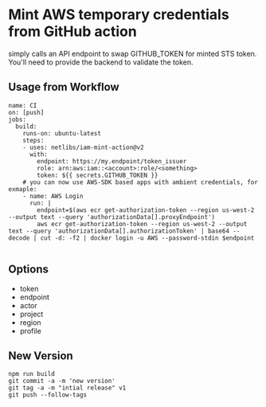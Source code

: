 # Mint AWS temporary credentials from GitHub action

simply calls an API endpoint to swap GITHUB_TOKEN for minted STS token. You'll need to provide the backend to validate the token.

## Usage from Workflow

```
name: CI
on: [push]
jobs:
  build:
    runs-on: ubuntu-latest
    steps:
    - uses: netlibs/iam-mint-action@v2
      with:          
        endpoint: https://my.endpoint/token_issuer
        role: arn:aws:iam::<account>:role/<something>
        token: ${{ secrets.GITHUB_TOKEN }}
    # you can now use AWS-SDK based apps with ambient credentials, for exmaple:
    - name: AWS Login
      run: |
        endpoint=$(aws ecr get-authorization-token --region us-west-2 --output text --query 'authorizationData[].proxyEndpoint')
        aws ecr get-authorization-token --region us-west-2 --output text --query 'authorizationData[].authorizationToken' | base64 --decode | cut -d: -f2 | docker login -u AWS --password-stdin $endpoint
    
```

## Options

- token
- endpoint
- actor
- project
- region
- profile


## New Version

```
npm run build
git commit -a -m 'new version'
git tag -a -m "intial release" v1
git push --follow-tags
```
